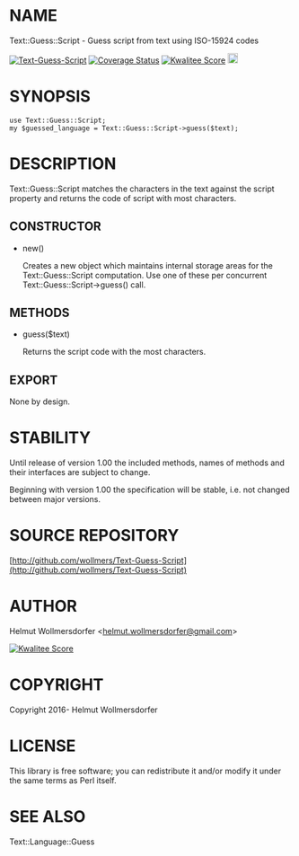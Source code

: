 # NAME

Text::Guess::Script - Guess script from text using ISO-15924 codes

<div>
    <a href="https://travis-ci.org/wollmers/Text-Guess-Script"><img src="https://travis-ci.org/wollmers/Text-Guess-Script.png" alt="Text-Guess-Script"></a>
    <a href='https://coveralls.io/r/wollmers/Text-Guess-Script?branch=master'><img src='https://coveralls.io/repos/wollmers/Text-Guess-Script/badge.png?branch=master' alt='Coverage Status' /></a>
    <a href='http://cpants.cpanauthors.org/dist/Text-Guess-Script'><img src='http://cpants.cpanauthors.org/dist/Text-Guess-Script.png' alt='Kwalitee Score' /></a>
    <a href="http://badge.fury.io/pl/Text-Guess-Script"><img src="https://badge.fury.io/pl/Text-Guess-Script.svg" alt="CPAN version" height="18"></a>
</div>

# SYNOPSIS

    use Text::Guess::Script;
    my $guessed_language = Text::Guess::Script->guess($text);

# DESCRIPTION

Text::Guess::Script matches the characters in the text against the script property
and returns the code of script with most characters.

## CONSTRUCTOR

- new()

    Creates a new object which maintains internal storage areas
    for the Text::Guess::Script computation.  Use one of these per concurrent
    Text::Guess::Script->guess() call.

## METHODS

- guess($text)

    Returns the script code with the most characters.

## EXPORT

None by design.

# STABILITY

Until release of version 1.00 the included methods, names of methods and their
interfaces are subject to change.

Beginning with version 1.00 the specification will be stable, i.e. not changed between
major versions.

# SOURCE REPOSITORY

[http://github.com/wollmers/Text-Guess-Script](http://github.com/wollmers/Text-Guess-Script)

# AUTHOR

Helmut Wollmersdorfer &lt;helmut.wollmersdorfer@gmail.com>

<div>
    <a href='http://cpants.cpanauthors.org/author/wollmers'><img src='http://cpants.cpanauthors.org/author/wollmers.png' alt='Kwalitee Score' /></a>
</div>

# COPYRIGHT

Copyright 2016- Helmut Wollmersdorfer

# LICENSE

This library is free software; you can redistribute it and/or modify
it under the same terms as Perl itself.

# SEE ALSO

Text::Language::Guess
